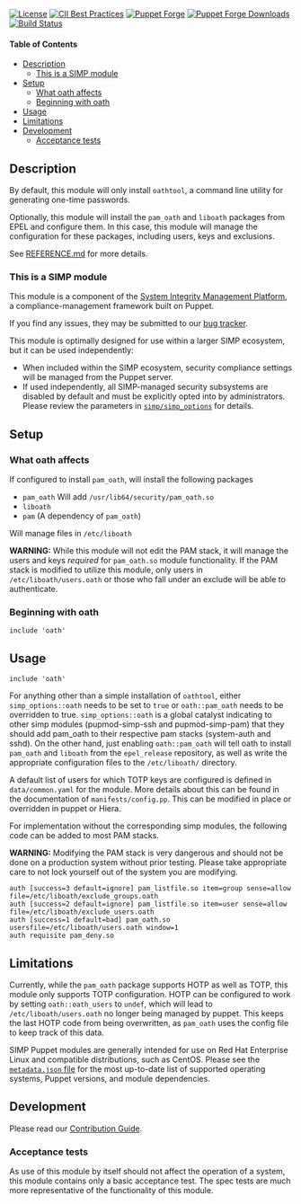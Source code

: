 [![License](https://img.shields.io/:license-apache-blue.svg)](http://www.apache.org/licenses/LICENSE-2.0.html)
[![CII Best Practices](https://bestpractices.coreinfrastructure.org/projects/73/badge)](https://bestpractices.coreinfrastructure.org/projects/73)
[![Puppet Forge](https://img.shields.io/puppetforge/v/simp/oath.svg)](https://forge.puppetlabs.com/simp/oath)
[![Puppet Forge Downloads](https://img.shields.io/puppetforge/dt/simp/oath.svg)](https://forge.puppetlabs.com/simp/oath)
[![Build Status](https://travis-ci.org/simp/pupmod-simp-oath.svg)](https://travis-ci.org/simp/pupmod-simp-oath)

#### Table of Contents

<!-- vim-markdown-toc GFM -->

* [Description](#description)
  * [This is a SIMP module](#this-is-a-simp-module)
* [Setup](#setup)
  * [What oath affects](#what-oath-affects)
  * [Beginning with oath](#beginning-with-oath)
* [Usage](#usage)
* [Limitations](#limitations)
* [Development](#development)
  * [Acceptance tests](#acceptance-tests)

<!-- vim-markdown-toc -->

## Description

By default, this module will only install `oathtool`, a command line utility
for generating one-time passwords.

Optionally, this module will install the `pam_oath` and `liboath` packages from
EPEL and configure them. In this case, this module will manage the
configuration for these packages, including users, keys and exclusions.

See [REFERENCE.md](REFERENCE.md) for more details.

### This is a SIMP module

This module is a component of the [System Integrity Management Platform](https://simp-project.com),
a compliance-management framework built on Puppet.

If you find any issues, they may be submitted to our
[bug tracker](https://simp-project.atlassian.net/).

This module is optimally designed for use within a larger SIMP ecosystem, but
it can be used independently:

 * When included within the SIMP ecosystem, security compliance settings will
   be managed from the Puppet server.
 * If used independently, all SIMP-managed security subsystems are disabled by
   default and must be explicitly opted into by administrators.  Please review
   the parameters in
   [`simp/simp_options`](https://github.com/simp/pupmod-simp-simp_options) for
   details.

## Setup

### What oath affects

If configured to install `pam_oath`, will install the following packages

 * `pam_oath`
    Will add `/usr/lib64/security/pam_oath.so`
 * `liboath`
 * `pam` (A dependency of `pam_oath`)

Will manage files in `/etc/liboath`

**WARNING:** While this module will not edit the PAM stack, it will manage the
users and keys _required_ for `pam_oath.so` module functionality. If the PAM
stack is modified to utilize this module, only users in
`/etc/liboath/users.oath` or those who fall under an exclude will be able to
authenticate.


### Beginning with oath

```puppet
include 'oath'
```

## Usage

```puppet
include 'oath'
```
For anything other than a simple installation of `oathtool`, either
`simp_options::oath` needs to be set to `true` or `oath::pam_oath` needs to be
overridden to true. `simp_options::oath` is a global catalyst indicating to
other simp modules (pupmod-simp-ssh and pupmod-simp-pam) that they should add
pam_oath to their respective pam stacks (system-auth and sshd). On the other
hand, just enabling `oath::pam_oath` will tell oath to install `pam_oath` and
`liboath` from the `epel_release` repository, as well as write the appropriate
configuration files to the `/etc/liboath/` directory.

A default list of users for which TOTP keys are configured is defined in
`data/common.yaml` for the module. More details about this can be found in the
documentation of `manifests/config.pp`. This can be modified in place or
overridden in puppet or Hiera.

For implementation without the corresponding simp modules, the following code
can be added to most PAM stacks.

**WARNING:** Modifying the PAM stack is very dangerous and should not be done
on a production system without prior testing. Please take appropriate care to
not lock yourself out of the system you are modifying.

```
auth [success=3 default=ignore] pam_listfile.so item=group sense=allow file=/etc/liboath/exclude_groups.oath
auth [success=2 default=ignore] pam_listfile.so item=user sense=allow file=/etc/liboath/exclude_users.oath
auth [success=1 default=bad] pam_oath.so usersfile=/etc/liboath/users.oath window=1
auth requisite pam_deny.so
```

## Limitations

Currently, while the `pam_oath` package supports HOTP as well as TOTP, this
module only supports TOTP configuration. HOTP can be configured to work by
setting `oath::oath_users` to `undef`, which will lead to
`/etc/liboath/users.oath` no longer being managed by puppet. This keeps the
last HOTP code from being overwritten, as `pam_oath` uses the config file to
keep track of this data.

SIMP Puppet modules are generally intended for use on Red Hat Enterprise Linux
and compatible distributions, such as CentOS. Please see the
[`metadata.json` file](./metadata.json) for the most up-to-date list of
supported operating systems, Puppet versions, and module dependencies.

## Development

Please read our [Contribution Guide](http://simp-doc.readthedocs.io/en/stable/contributors_guide/index.html).

### Acceptance tests

As use of this module by itself should not affect the operation of a system,
this module contains only a basic acceptance test. The spec tests are much
more representative of the functionality of this module.
